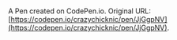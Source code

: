 # 

A Pen created on CodePen.io. Original URL: [https://codepen.io/crazychicknic/pen/JjGgpNV](https://codepen.io/crazychicknic/pen/JjGgpNV).


